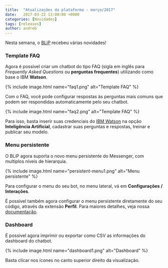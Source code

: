 ```yaml
---
title:  "Atualizações da plataforma - março/2017"
date:   2017-03-22 13:00:00 +0000
categories: [Novidades]
tags: [releases]
author: andreb
---
```


Nesta semana, o [BLiP](https://blip.ai) recebeu várias novidades!

<!--preview-->

### Template FAQ
Agora é possível criar um chatbot do tipo FAQ (sigla em inglês para *Frequently Asked Questions* ou **perguntas frequentes**) utilizando como base o IBM **Watson**.

{% include image.html name="faq1.png" alt="Template FAQ" %}

Com o FAQ, você pode configurar respostas às perguntas mais comuns que podem ser respondidas automaticamente pelo seu chatbot.

{% include image.html name="faq2.png" alt="Template FAQ" %}

Para isso, basta inserir suas credenciais do [IBM Watson](https://www.ibm.com/watson/) na opção **Inteligência Artificial**, cadastrar suas perguntas e respostas, treinar e publicar seu modelo.

### Menu persistente
O BLiP agora suporta o novo menu persistente do Messenger, com multiplos níveis de hierarquia.

{% include image.html name="persistent-menu1.png" alt="Menu persistente" %}

Para configurar o menu do seu bot, no menu lateral, vá em **Configurações / Interações**. 

É possível também agora configurar o menu persistente diretamente do seu código, através da extensão **Perfil**. Para maiores detalhes, veja nossa [documentação](https://portal.blip.ai/#/docs/extensions/profile).

### Dashboard
É possível agora imprimir ou exportar como CSV as informações do dashboard do chatbot.

{% include image.html name="dashboard1.png" alt="Dashboard" %}

Basta clicar nos ícones no canto superior direito da visualização.


